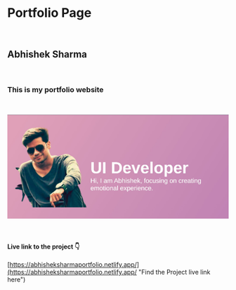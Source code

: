# Portfolio Page

<br>

## Abhishek Sharma

<br>

### This is my portfolio website

<br>

![Portfolio Page](./assets/portfolio.jpg "Portfolio Page")

<br>

#### Live link to the project 👇

[https://abhisheksharmaportfolio.netlify.app/](https://abhisheksharmaportfolio.netlify.app/ "Find the Project live link here")

<br>
